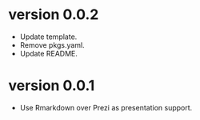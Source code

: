 # version 0.0.2

* Update template.
* Remove pkgs.yaml.
* Update README.

# version 0.0.1

* Use Rmarkdown over Prezi as presentation support.
